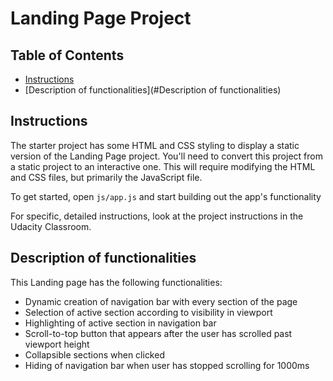 # Landing Page Project

## Table of Contents

* [Instructions](#instructions)
* [Description of functionalities](#Description of functionalities)

## Instructions

The starter project has some HTML and CSS styling to display a static version of the Landing Page project. You'll need to convert this project from a static project to an interactive one. This will require modifying the HTML and CSS files, but primarily the JavaScript file.

To get started, open `js/app.js` and start building out the app's functionality

For specific, detailed instructions, look at the project instructions in the Udacity Classroom.

## Description of functionalities
This Landing page has the following functionalities: 
 - Dynamic creation of navigation bar with every section of the page
 - Selection of active section according to visibility in viewport
 - Highlighting of active section in navigation bar
 - Scroll-to-top button that appears after the user has scrolled past viewport height
 - Collapsible sections when clicked
 - Hiding of navigation bar when user has stopped scrolling for 1000ms
